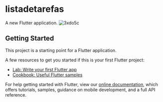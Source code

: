 # listadetarefas

A new Flutter application.
![3xdo5c](https://user-images.githubusercontent.com/54938008/79761852-6074f780-82f8-11ea-86f1-5a589f9dc9cf.gif)
## Getting Started

This project is a starting point for a Flutter application.

A few resources to get you started if this is your first Flutter project:

- [Lab: Write your first Flutter app](https://flutter.dev/docs/get-started/codelab)
- [Cookbook: Useful Flutter samples](https://flutter.dev/docs/cookbook)

For help getting started with Flutter, view our
[online documentation](https://flutter.dev/docs), which offers tutorials,
samples, guidance on mobile development, and a full API reference.
